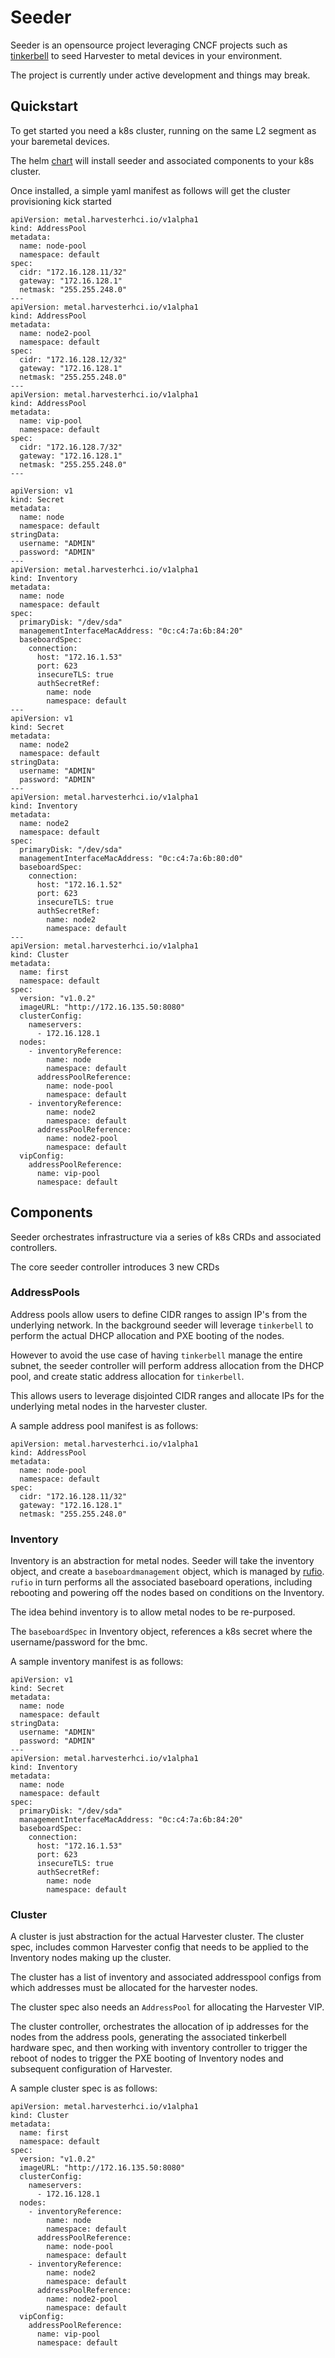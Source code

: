 # Seeder

Seeder is an opensource project leveraging CNCF projects such as [tinkerbell](https://github.com/tinkerbell) to seed Harvester to metal devices in your environment.

The project is currently under active development and things may break.


## Quickstart
To get started you need a k8s cluster, running on the same L2 segment as your baremetal devices.

The helm [chart](./chart) will install seeder and associated components to your k8s cluster.

Once installed, a simple yaml manifest as follows will get the cluster provisioning kick started

```
apiVersion: metal.harvesterhci.io/v1alpha1
kind: AddressPool
metadata:
  name: node-pool
  namespace: default
spec:
  cidr: "172.16.128.11/32"
  gateway: "172.16.128.1"
  netmask: "255.255.248.0"
---
apiVersion: metal.harvesterhci.io/v1alpha1
kind: AddressPool
metadata:
  name: node2-pool
  namespace: default
spec:
  cidr: "172.16.128.12/32"
  gateway: "172.16.128.1"
  netmask: "255.255.248.0"
---
apiVersion: metal.harvesterhci.io/v1alpha1
kind: AddressPool
metadata:
  name: vip-pool
  namespace: default
spec:
  cidr: "172.16.128.7/32"
  gateway: "172.16.128.1"
  netmask: "255.255.248.0"
---

apiVersion: v1
kind: Secret
metadata:
  name: node
  namespace: default
stringData:
  username: "ADMIN"
  password: "ADMIN"
---
apiVersion: metal.harvesterhci.io/v1alpha1
kind: Inventory
metadata:
  name: node
  namespace: default
spec:
  primaryDisk: "/dev/sda"
  managementInterfaceMacAddress: "0c:c4:7a:6b:84:20"
  baseboardSpec:
    connection:
      host: "172.16.1.53"
      port: 623
      insecureTLS: true
      authSecretRef:
        name: node
        namespace: default
---
apiVersion: v1
kind: Secret
metadata:
  name: node2
  namespace: default
stringData:
  username: "ADMIN"
  password: "ADMIN"
---
apiVersion: metal.harvesterhci.io/v1alpha1
kind: Inventory
metadata:
  name: node2
  namespace: default
spec:
  primaryDisk: "/dev/sda"
  managementInterfaceMacAddress: "0c:c4:7a:6b:80:d0"
  baseboardSpec:
    connection:
      host: "172.16.1.52"
      port: 623
      insecureTLS: true
      authSecretRef:
        name: node2
        namespace: default
---
apiVersion: metal.harvesterhci.io/v1alpha1
kind: Cluster
metadata:
  name: first
  namespace: default
spec:
  version: "v1.0.2"
  imageURL: "http://172.16.135.50:8080"
  clusterConfig:
    nameservers:
      - 172.16.128.1
  nodes:
    - inventoryReference:
        name: node
        namespace: default
      addressPoolReference:
        name: node-pool
        namespace: default
    - inventoryReference:
        name: node2
        namespace: default
      addressPoolReference:
        name: node2-pool
        namespace: default
  vipConfig:
    addressPoolReference:
      name: vip-pool
      namespace: default

```

## Components
Seeder orchestrates infrastructure via a series of k8s CRDs and associated controllers.

The core seeder controller introduces 3 new CRDs

### AddressPools
Address pools allow users to define CIDR ranges to assign IP's from the underlying network. In the background seeder will leverage `tinkerbell` to perform the actual DHCP allocation and PXE booting of the nodes.

However to avoid the use case of having `tinkerbell` manage the entire subnet, the seeder controller will perform address allocation from the DHCP pool, and create static address allocation for `tinkerbell`. 

This allows users to leverage disjointed CIDR ranges and allocate IPs for the underlying metal nodes in the harvester cluster.

A sample address pool manifest is as follows:

```
apiVersion: metal.harvesterhci.io/v1alpha1
kind: AddressPool
metadata:
  name: node-pool
  namespace: default
spec:
  cidr: "172.16.128.11/32"
  gateway: "172.16.128.1"
  netmask: "255.255.248.0"
```

### Inventory
Inventory is an abstraction for metal nodes. Seeder will take the inventory object, and create a `baseboardmanagement` object, which is managed by [rufio](https://github.com/tinkerbell/rufio). `rufio` in turn performs all the associated baseboard operations, including rebooting and powering off the nodes based on conditions on the Inventory.

The idea behind inventory is to allow metal nodes to be re-purposed. 

The `baseboardSpec` in Inventory object, references a k8s secret where the username/password for the bmc.

A sample inventory manifest is as follows:

```
apiVersion: v1
kind: Secret
metadata:
  name: node
  namespace: default
stringData:
  username: "ADMIN"
  password: "ADMIN"
---
apiVersion: metal.harvesterhci.io/v1alpha1
kind: Inventory
metadata:
  name: node
  namespace: default
spec:
  primaryDisk: "/dev/sda"
  managementInterfaceMacAddress: "0c:c4:7a:6b:84:20"
  baseboardSpec:
    connection:
      host: "172.16.1.53"
      port: 623
      insecureTLS: true
      authSecretRef:
        name: node
        namespace: default
```

### Cluster
A cluster is just abstraction for the actual Harvester cluster. The cluster spec, includes common Harvester config that needs to be applied to the Inventory nodes making up the cluster.

The cluster has a list of inventory and associated addresspool configs from which addresses must be allocated for the harvester nodes.

The cluster spec also needs an `AddressPool` for allocating the Harvester VIP.

The cluster controller, orchestrates the allocation of ip addresses for the nodes from the address pools, generating the associated tinkerbell hardware spec, and then working with inventory controller to trigger the reboot of nodes to trigger the PXE booting of Inventory nodes and subsequent configuration of Harvester.

A sample cluster spec is as follows:

```
apiVersion: metal.harvesterhci.io/v1alpha1
kind: Cluster
metadata:
  name: first
  namespace: default
spec:
  version: "v1.0.2"
  imageURL: "http://172.16.135.50:8080"
  clusterConfig:
    nameservers:
      - 172.16.128.1
  nodes:
    - inventoryReference:
        name: node
        namespace: default
      addressPoolReference:
        name: node-pool
        namespace: default
    - inventoryReference:
        name: node2
        namespace: default
      addressPoolReference:
        name: node2-pool
        namespace: default
  vipConfig:
    addressPoolReference:
      name: vip-pool
      namespace: default
```      
